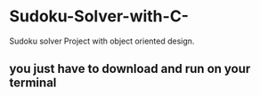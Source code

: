 # Sudoku-Solver-with-C-
Sudoku solver Project with object oriented design.

## you just have to download and run on your terminal 
